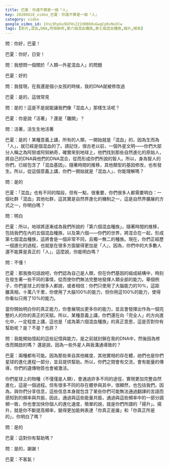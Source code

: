 ```yaml
---
title: 巴夏：你還不算是一個「人」
key: 20200418_video_巴夏：你還不算是一個「人」
category: video
google_video_id: 1VsL9hpGu9GFHs222d0B69uGwgCpKvNu9lw
tags: [影片,混血,DNA,阿努納奇,第六個混血種族,第七個混血種族,揚升,頻率]
---
```


問：你好，巴夏！

巴夏：你好，日安！

問：我想問一個關於「人類—外星混血人」的問題

巴夏：好的

問：我發現，在我還是個小女孩的時候，我的DNA就被修改過

巴夏：是的，這很常見

問：是的！這是不是就能讓我們像「混血人」那樣生活呢？

巴夏：你是說「活著」？還是「離開」？

問：活著，活生生地活著

巴夏：是的！某種意義上講，所有的人類，一開始就是「混血」的，因為生而為「人」，就已經是個混血的了。請記住，很古老以前，一個外星文明——你們大部分人稱之為阿努或阿努納奇，確實來到地球上，他們找到那些自然進化的原始人，將自己的DNA與他們的DNA混合，從而形成你們所說的智人。所以，身為智人的你們，已經包含了「混血基因」，隨著時間的推移，其他類型的基因修改，也有發生。所以，從這個意義上講，你們一開始就是「混血人」，你能理解嗎？

問：是的

巴夏：「混血」也有不同的階段，但有一點，很重要，你們很多人都需要明白：一個社群「混血」其他社群，這其實是自然界進化的機制之一，這是自然界擴展的方式之一，你明白嗎？

問：明白

巴夏：所以，地球將逐漸成為我們所說的「第六個混血種族」，隨著時間的推移，包括我們在內的五個混血種族，以及第六個——你們的世界，將混合在一起，形成第七個混血種族，這將會是一個非常不同，且獨一無二的種族。現在，你們正經歷一個進化的過程，也就是在很多方面變得更加是「人」，因為，你們中的大多數人還不能算是真正的「人」，這麼說，你能明白嗎？

問：不懂！

巴夏：那我換句話說吧，你們認為自己是人類，但在你們基因的組成結構中，時刻在發生著一些不同的事情，從而使你們無法完整地發揮人類全部的能力。舉個例子，你們星球上的很多人都說，或者相信：你們只使用了大腦能力的10%，這距離真相，十萬八千里，你使用了大腦100%的能力，但你用這100%的能力，使得你看似只用了10%的能力。

當你開始明白你的真正能力，你會展現出更多你的能力，並且會發揮出作為一個完整的人的你的真正的天賦。所以，某種意義上講，你們還在向「完全人」的方向進化中，一定程度上講，這也是「成為第六個混血種族」的真正意思，這是否對你有幫助呢？是？不是？也許？

問：我能開始憶起的這些記憶與能力，是之前就封鎖在我的DNA中，然後因為修改而開啟的嗎？
還是說，因為一些外星人與我溝通導致的？

巴夏：兩種都有可能。因為那些來自其他維度、其他實相的存在體，祂們也是你們星球的進化進程一部分，並且提供幫助。所以，你們之間會有交流，會有能量的傳導，你們的遺傳物質也會被激活。

你們星球上的物種（不僅僅是人類），會通過許多不同的途徑，實現更加完整自然進化，這是一個過程。但有很多不同的存在體參與其中，很顯然，也包括我們。因為，與你們分享信息，這些信息本身就包含了某些你們可能無法通過翻譯的言語而感知到的頻率與共振，因此，通過與這些能量共振，通過與這些頻率中的一部分調頻一致，你也會加快你個人的進化速度，簡單的說，就是你們所謂的「揚升」。揚升，就是你不斷提高頻率，變得更加能夠表達「你真正是誰」和「你真正所是的」，你明白了嗎？

問：是的

巴夏：這對你有幫助嗎？

問：是的，謝謝！

巴夏：不客氣！
